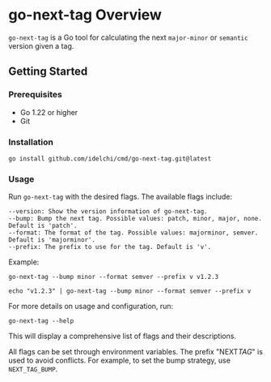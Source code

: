 # go-next-tag Overview

`go-next-tag` is a Go tool for calculating the next `major-minor` or `semantic` version given a tag.

## Getting Started

### Prerequisites

- Go 1.22 or higher
- Git

### Installation

    go install github.com/idelchi/cmd/go-next-tag.git@latest

### Usage

Run `go-next-tag` with the desired flags. The available flags include:

    --version: Show the version information of go-next-tag.
    --bump: Bump the next tag. Possible values: patch, minor, major, none. Default is 'patch'.
    --format: The format of the tag. Possible values: majorminor, semver. Default is 'majorminor'.
    --prefix: The prefix to use for the tag. Default is 'v'.

Example:

    go-next-tag --bump minor --format semver --prefix v v1.2.3

    echo "v1.2.3" | go-next-tag --bump minor --format semver --prefix v

For more details on usage and configuration, run:

    go-next-tag --help

This will display a comprehensive list of flags and their descriptions.

All flags can be set through environment variables. The prefix "NEXT*TAG*" is used to avoid conflicts.
For example, to set the bump strategy, use `NEXT_TAG_BUMP`.
